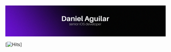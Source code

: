![image](imagen.png)

[![Hits](https://hits-app.vercel.app/hits?url=https://github.com/walkator&bgLeft=000000&bgRight=6511c8&label=visits)]

<!--
**Walkator/walkator** is a ✨ _special_ ✨ repository because its `README.md` (this file) appears on your GitHub profile.

Here are some ideas to get you started:

- 🔭 I’m currently working on ...
- 🌱 I’m currently learning ...
- 👯 I’m looking to collaborate on ...
- 🤔 I’m looking for help with ...
- 💬 Ask me about ...
- 📫 How to reach me: ...
- 😄 Pronouns: ...
- ⚡ Fun fact: ...
-->
